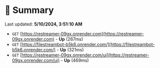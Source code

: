 # 📖 Summary
Last updated: **5/10/2024, 3:51:10 AM**

- `GET` [https://restreamer-09gx.onrender.com](https://restreamer-09gx.onrender.com) - **Up** (267ms)
- `GET` [https://filestreambot-b5k6.onrender.com/](https://filestreambot-b5k6.onrender.com/) - **Up** (321ms)
- `GET` [https://restreamer-09gx.onrender.com/ui](https://restreamer-09gx.onrender.com/ui) - **Up** (469ms)
